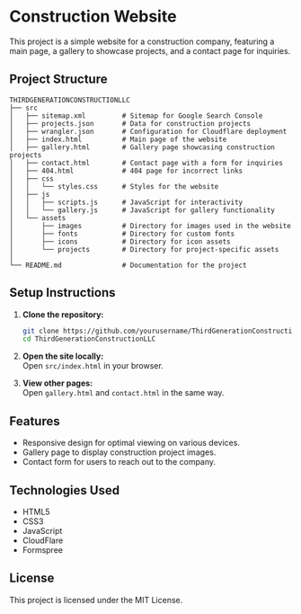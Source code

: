 # Construction Website

This project is a simple website for a construction company, featuring a main page, a gallery to showcase projects, and a contact page for inquiries.

## Project Structure

```
THIRDGENERATIONCONSTRUCTIONLLC
├── src
│   ├── sitemap.xml         # Sitemap for Google Search Console
│   ├── projects.json       # Data for construction projects
│   ├── wrangler.json       # Configuration for Cloudflare deployment
│   ├── index.html          # Main page of the website
│   ├── gallery.html        # Gallery page showcasing construction projects
│   ├── contact.html        # Contact page with a form for inquiries
│   ├── 404.html            # 404 page for incorrect links
│   ├── css
│   │   └── styles.css      # Styles for the website
│   ├── js
│   │   ├── scripts.js      # JavaScript for interactivity
│   │   └── gallery.js      # JavaScript for gallery functionality
│   └── assets
│       ├── images          # Directory for images used in the website
│       ├── fonts           # Directory for custom fonts
│       ├── icons           # Directory for icon assets
│       └── projects        # Directory for project-specific assets
│
└── README.md               # Documentation for the project
```

## Setup Instructions

1. **Clone the repository:**
   ```sh
   git clone https://github.com/yourusername/ThirdGenerationConstructionLLC.git
   cd ThirdGenerationConstructionLLC
   ```
2. **Open the site locally:**  
   Open `src/index.html` in your browser.

3. **View other pages:**  
   Open `gallery.html` and `contact.html` in the same way.

## Features

- Responsive design for optimal viewing on various devices.
- Gallery page to display construction project images.
- Contact form for users to reach out to the company.
  
## Technologies Used

- HTML5
- CSS3
- JavaScript
- CloudFlare
- Formspree

## License

This project is licensed under the MIT License.
